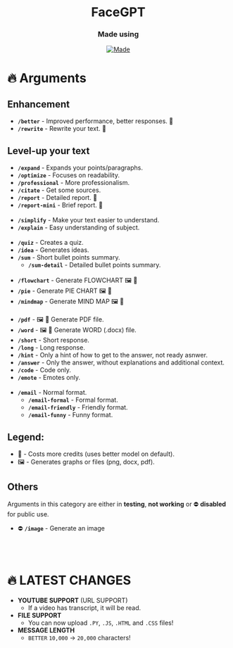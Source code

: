 <div align="center">
  <h1>FaceGPT</h1>
  <h3>Made using</h3>
  
  [![Made](https://skillicons.dev/icons?i=js,py,nodejs,cpp,discordjs,discord)](https://skillicons.dev)
  
</div>


# 🔥 Arguments
## Enhancement
- **`/better`** - Improved performance, better responses. 💸
- **`/rewrite`** - Rewrite your text. 💸

## Level-up your text
- **`/expand`** - Expands your points/paragraphs.
- **`/optimize`** - Focuses on readability.
- **`/professional`** - More professionalism.
- **`/citate`** - Get some sources.
- **`/report`** - Detailed report. 💸
- **`/report-mini`** - Brief report. 💸
<br></br>
- **`/simplify`** - Make your text easier to understand.
- **`/explain`** - Easy understanding of subject.
<br></br>
- **`/quiz`** - Creates a quiz.
- **`/idea`** - Generates ideas.
- **`/sum`** - Short bullet points summary.
  - **`/sum-detail`** - Detailed bullet points summary.
<br></br>
- **`/flowchart`** - Generate FLOWCHART 🖼️ 💸
- **`/pie`** - Generate PIE CHART 🖼️ 💸
- **`/mindmap`** - Generate MIND MAP 🖼️ 💸
<br></br>
- **`/pdf`** - 🖼️ 💸 Generate PDF file.
- **`/word`** - 🖼️ 💸 Generate WORD (.docx) file.
- **`/short`** - Short response.
- **`/long`** - Long response.
- **`/hint`** - Only a hint of how to get to the answer, not ready asnwer.
- **`/answer`** - Only the answer, without explanations and additional context.
- **`/code`** - Code only.
- **`/emote`** - Emotes only.
<br></br>
- **`/email`** - Normal format.
  - **`/email-formal`** - Formal format.
  - **`/email-friendly`** - Friendly format.
  - **`/email-funny`** - Funny format.

## **Legend:**
- 💸 - Costs more credits (uses better model on default).
- 🖼️ - Generates graphs or files (png, docx, pdf).

## Others
Arguments in this category are either in **testing**, **not working** or ⛔ **disabled** for public use.
- ⛔ **`/image`** - Generate an image

<br></br>

# 🔥 LATEST CHANGES
- **YOUTUBE SUPPORT** (URL SUPPORT)
  - If a video has transcript, it will be read.
- **FILE SUPPORT**
  - You can now upload `.PY`, `.JS`, `.HTML` and `.CSS` files!
- **MESSAGE LENGTH**
  - `BETTER` `10,000` -> `20,000` characters!
